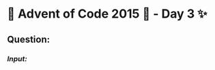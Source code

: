 # :christmas_tree: Advent of Code 2015 :christmas_tree: - Day 3 :sparkles:
## Question: 
>
>
>

### *Input:*

>
>
>